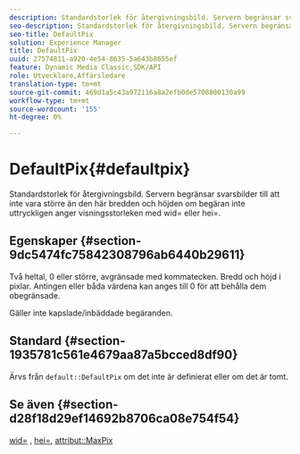 ```yaml
---
description: Standardstorlek för återgivningsbild. Servern begränsar svarsbilder till att inte vara större än den här bredden och höjden om begäran inte uttryckligen anger visningsstorleken med wid= eller hei=.
seo-description: Standardstorlek för återgivningsbild. Servern begränsar svarsbilder till att inte vara större än den här bredden och höjden om begäran inte uttryckligen anger visningsstorleken med wid= eller hei=.
seo-title: DefaultPix
solution: Experience Manager
title: DefaultPix
uuid: 27574811-a920-4e54-8635-5a643b8655ef
feature: Dynamic Media Classic,SDK/API
role: Utvecklare,Affärsledare
translation-type: tm+mt
source-git-commit: 469d1a5c43a972116a8a2efb0de5708800130a99
workflow-type: tm+mt
source-wordcount: '155'
ht-degree: 0%

---
```



# DefaultPix{#defaultpix}

Standardstorlek för återgivningsbild. Servern begränsar svarsbilder till att inte vara större än den här bredden och höjden om begäran inte uttryckligen anger visningsstorleken med wid= eller hei=.

## Egenskaper {#section-9dc5474fc75842308796ab6440b29611}

Två heltal, 0 eller större, avgränsade med kommatecken. Bredd och höjd i pixlar. Antingen eller båda värdena kan anges till 0 för att behålla dem obegränsade.

Gäller inte kapslade/inbäddade begäranden.

## Standard {#section-1935781c561e4679aa87a5bcced8df90}

Ärvs från `default::DefaultPix` om det inte är definierat eller om det är tomt.

## Se även {#section-d28f18d29ef14692b8706ca08e754f54}

[wid=](../../../../../ir-api/http-protocol/image-rendering-api-ref/c-ir-http-protocol-ref/c-ir-http-protocol-command-reference/r-ir-wid.md#reference-b7e691b0624941168c94b2749ae233ec) ,  [hei=](../../../../../ir-api/http-protocol/image-rendering-api-ref/c-ir-http-protocol-ref/c-ir-http-protocol-command-reference/r-ir-hei.md#reference-1c08f60365a94417a39867c09cac5478),  [attribut::MaxPix](../../../../../ir-api/material-cat/image-rendering-api-ref/c-ir-material-catalog/c-ir-attributes-reference/r-ir-maxpix.md#reference-569f186bbc2840a6bd3cffa8ff3e7657)
